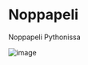 # Noppapeli
Noppapeli Pythonissa


![image](https://user-images.githubusercontent.com/77546709/228157555-940f0670-b983-4091-a9de-9288994630d5.png)
